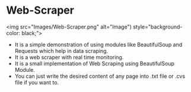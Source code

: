 # Web-Scraper
<img src="Images/Web-Scraper.png" alt="Image") style="background-color: black;">
* It is a simple demonstration of using modules like BeautifulSoup and Requests which help in data scraping.
* It is a web scraper with real time monitoring.
* It is a small implementation of Web Scraping using BeautifulSoup Module.
* You can just write the desired content of any page into .txt file or .cvs file if you want to.

